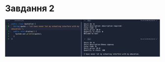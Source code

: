 # Завдання 2
![](https://github.com/ppc-ntu-khpi/starter-Ermolovq/blob/main/Solution/task2.png?raw=true)

